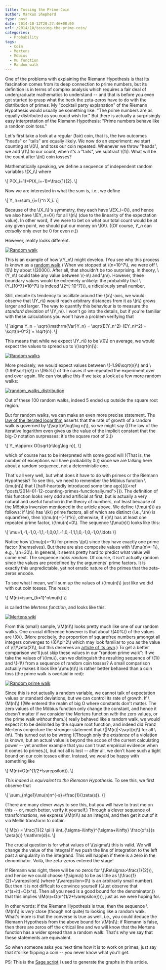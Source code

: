 ```yaml
---
title: Tossing the Prime Coin
author: Markus Shepherd
type: post
date: 2014-10-12T20:27:46+00:00
url: /2014/10/tossing-the-prime-coin/
categories:
  - Probability
tags:
  - Coin
  - Mertens
  - Möbius
  - Mu function
  - Random walk
---
```


One of the problems with explaining the Riemann Hypothesis is that its fascination comes from its deep connection to prime numbers, but its definition is in terms of complex analysis which requires a fair deal of undergraduate mathematics to understand -- and that is before you even got started to grasp what the heck the zeta-zeros have to do with the distribution of primes. My "cocktail party explanation" of the Riemann Hypothesis would usually be something like: "The prime numbers are as equally distributed as you could wish for." But there is actually a surprisingly easy interpretation of the Riemann Hypothesis: "Prime numbers behave like a random coin toss."<!-- more -->

Let's first take a look at a regular (fair) coin, that is, the two outcomes "heads" or "tails" are equally likely. We now do an experiment: we start counting at \\(0\\), and toss our coin repeated. Whenever we throw "heads", we add \\(1\\) to our count, when it's a "tails", we subtract \\(1\\). What will be the count after \\(n\\) coin tosses?

Mathematically speaking, we define a sequence of independent random variables \\(X_i\\) where

\\[ P(X_i=1)=P(X_i=-1)=\frac{1}{2}. \\]

Now we are interested in what the sum is, i.e., we define

\\[ Y_n=\sum_{i=1}^n X_i. \\]

Because of the \\(X_i\\)'s symmetry, they each have \\(EX_i=0\\), and hence we also have \\(EY_n=0\\) for all \\(n\\) (due to the linearity of the expectation value). In other word, if we were to bet on what our total count would be at any given point, we should put our money on \\(0\\). ((Of course, _Y_n_ can _actually_ only ever be 0 for even _n_.))

However, reality looks different.

[![Random walk](http://localhost:8885/riemannhypothesis.info/wp-content/uploads/2014/10/random_walk.png)
](http://localhost:8885/riemannhypothesis.info/wp-content/uploads/2014/10/random_walk.png)

This is an example of how \\(Y_n\\) might develop. (You see why this process is known as a [random walk](http://en.wikipedia.org/wiki/Random_walk).) When we stopped at \\(n=10^7\\), we were off \\(0\\) by about \\(2000\\). After all, that shouldn't be too surprising. In theory, \\(Y_n\\) could take any value between \\(-n\\) and \\(n\\). However, these boundary values would be extremely unlikely: the probability that \\(Y_{10^7}=10^7\\) is indeed \\(2^{-10^7}\\), a ridiculously small number.

Still, despite its tendency to oscillate around the \\(x\\)-axis, we would observe that \\(Y_n\\) would reach arbitrary distances from it as \\(n\\) grows larger and larger. The way to quantify this behaviour is to measure the _standard deviation_ of \\(Y_n\\). I won't go into the details, but if you're familiar with these calculations you won't have a problem verifying that

\\[ \sigma Y_n = \sqrt{\mathrm{Var}Y_n} = \sqrt{E(Y_n^2)-(EY_n)^2} = \sqrt{n-0^2} = \sqrt{n}. \\]

This means that while we expect \\(Y_n\\) to be \\(0\\) on average, we would expect the values to spread up to \\(\sqrt{n}\\):

[![Random walks](http://localhost:8885/riemannhypothesis.info/wp-content/uploads/2014/10/random_walks.png)
](http://localhost:8885/riemannhypothesis.info/wp-content/uploads/2014/10/random_walks.png)

More precisely, we would expect values between \\(-1.96\sqrt{n}\\) and \\(1.96\sqrt{n}\\) in \\(95%\\) of the cases if we repeated the experiment over and over again. We can visualise this if we take a look at a few more random walks:

[![random_walks_distribution](http://localhost:8885/riemannhypothesis.info/wp-content/uploads/2014/10/random_walks_distribution1.png)
](http://localhost:8885/riemannhypothesis.info/wp-content/uploads/2014/10/random_walks_distribution1.png)

Out of these 100 random walks, indeed 5 ended up outside the square root region.

But for random walks, we can make an even more precise statement. The [law of the iterated logarithm](http://en.wikipedia.org/wiki/Law_of_the_iterated_logarithm) asserts that the rate of growth of a random walk is governed by \\(\sqrt{n\log\log n}\\), so we might say ((The law of the iterative logarithm even gives us the value of the implicit constant that the big-O notation surpresses: it's the square root of 2.))

\\[ Y_n\approx O(\sqrt{n\log\log n}), \\]

which of course has to be interpreted with some good will ((That is, the number of exceptions will have probability 0.)) since we are talking here about a random sequence, not a deterministic one.

That's all very well, but what does it have to do with primes or the Riemann Hypothesis? To see this, we need to remember the Möbius function \\(\mu(n)\\) that I [half-heartedly introduced some time ago]({{<ref "posts/2014-01-12-counting-primes-functionally.md">}}). The definition of this function looks very odd and artificial at first, but is actually a very natural and useful function in the theory of numbers, not least because of the Möbius inversion mentioned in the article above. We define \\(\mu(n)\\) as follows: if \\(n\\) has \\(k\\) prime factors, all of which are distinct (i.e., \\(n\\) is squarefree), then \\(\mu(n)=(-1)^k\\), otherwise, if \\(n\\) has at least one repeated prime factor, \\(\mu(n)=0\\). The sequence \\(\mu(n)\\) looks like this:

\\[ \mu=1,-1,-1,0,-1,1,-1,0,0,1,-1,0,-1,1,1,0,-1,0,-1,0,\ldots \\]

Notice how \\(\mu(p)=-1\\) for primes \\(p\\) since they have exactly one prime factor (themselves). But there are also composite values with \\(\mu(n)=-1\\), e.g., \\(n=30\\). In general, it seems pretty hard to predict what value will come next. The sequence looks _random_. Of course, it isn't actually random since the values are predefined by the arguments' prime factors. It is exactly this unpredictable, yet not erratic nature of the primes that the zeta-zeros encode.

To see what I mean, we'll sum up the values of \\(\mu(n)\\) just like we did with out coin tosses. The result

\\[ M(n)=\sum_{k=1}^n\mu(k) \\]

is called the _Mertens function_, and looks like this:

[![Mertens wiki](http://localhost:8885/riemannhypothesis.info/wp-content/uploads/2014/10/mertens_wiki1-1024x819.png)
](http://localhost:8885/riemannhypothesis.info/wp-content/uploads/2014/10/mertens_wiki1.png)

From this (small) sample, \\(M(n)\\) looks pretty much like one of our random walks. One crucial difference however is that about \\(40%\\) of the values are \\(0\\). (More precisely, the proportion of squarefree numbers amongst all integers converges to \\(6/\pi^2\\) which may look familiar to you as the value of \\(1/\zeta(2)\\), but this deserves an [article of its own](http://localhost:8885/riemannhypothesis.info/2017/05/the-prime-bet/).) To get a better comparison we'll just skip these values in our "random prime walk": If we take the values of \\(\mu\\), can we distinguish the resulting sequence of \\(1\\) and \\(-1\\) from a sequence of random coin tosses? A small comparison actually makes it look like \\(\mu(n)\\) is rather better behaved than a coin toss (the prime walk is overlaid in red):

[![Random prime walk](http://localhost:8885/riemannhypothesis.info/wp-content/uploads/2014/10/random_prime_walk-1024x765.png)
](http://localhost:8885/riemannhypothesis.info/wp-content/uploads/2014/10/random_prime_walk.png)

Since this is not actually a random variable, we cannot talk of expectation values or standard deviations, but we can control its rate of growth. If \\(M(n)\\) ((We entered the realm of big O where constants don't matter. The zero values of the Möbius function only change the constant, and hence it doesn't matter if we consider the Mertens function _with_ the zero values, or the prime walk _without_ them.)) really behaved like a random walk, we would expect it to be delimited by the square root function, and indeed did Franz Mertens conjecture the stronger statement that \\(|M(n)|<\sqrt{n}\\) for all \\(n\\). This turned out to be wrong ((Though only the _existence_ of a violation is known, but an actual value is beyond the scope of the current calculating power -- yet another example that you can't trust empirical evidence when it comes to primes.)), but not all is lost -- after all, we don't have such a tight bound on our coin tosses either. Instead, we would be happy with something like

\\[ M(n)=O(n^{1/2+\varepsilon}). \\]

_This indeed is equivalent to the Riemann Hypothesis._ To see this, we first observe that

\\[ \sum_{n\ge1}\mu(n)n^{-s}=\frac{1}{\zeta(s)}. \\]

(There are many clever ways to see this, but you will have to trust me on this -- or, much better, verify it yourself.) Through a clever sequence of transformations, we express \\(M(n)\\) as an integral, and then get it out of it via Mellin transform to obtain

\\[ M(x) = \frac{1}{2 \pi i} \int_{\sigma-i\infty}^{\sigma+i\infty} \frac{x^s}{s \zeta(s)} \mathrm{d}s. \\]

The crucial question is for what values of \\(\sigma\\) this is valid. We will change the value of the integral if we push the line of integration to the left past a singularity in the integrand. This will happen if there is a zero in the denominator. Voilà, the zeta-zeros entered the stage!

If Riemann was right, there will be no zeros for \\(\Re\sigma>\frac{1}{2}\\), and hence we could choose \\(\sigma\\) to be as little as \\(\frac{1}{2}+\varepsilon\\) (where \\(\varepsilon>0\\) is an arbitrarily small number). But then it is not difficult to convince yourself ((Just observe that x^(s+it)=O(x^s). Then all you need is a good bound for the denominator.)) that this implies \\(M(n)=O(n^{1/2+\varepsilon})\\), just as we were hoping for.

In other words: if the Riemann Hypothesis is true, then the sequence \\(M(n)\\) is _very_ close (though not quite) to looking like a random walk. What's more is that the converse is true as well, i.e., you could deduce the Riemann Hypothesis from the above bound for \\(M(n)\\): if Riemann is false, then there are zeros off the critical line and we will know that the Mertens function has a wider spread than a random walk. That's why we say that these statements are equivalent.

So when someone asks you next time how it is to work on primes, just say that it's like flipping a coin -- you never know what you'll get.

PS: This is the [Sage script](http://www.riemannhypothesis.info/wp-content/uploads/2014/10/mu_rw.txt) I used to generate the graphs in this article.
